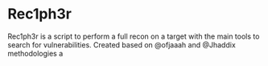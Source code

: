 # Rec1ph3r

Rec1ph3r is a script to perform a full recon on a target with the main tools to search for vulnerabilities. Created based on @ofjaaah and @Jhaddix methodologies
a
